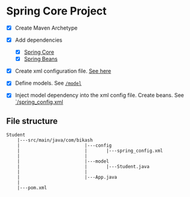 # Spring Core Project

- [x] Create Maven Archetype
- [x] Add dependencies
  - [x] [Spring Core](https://mvnrepository.com/artifact/org.springframework/spring-core)
  - [x] [Spring Beans](https://mvnrepository.com/artifact/org.springframework/spring-beans)
- [x] Create xml configuration file. [See here](https://docs.spring.io/spring-framework/docs/4.2.x/spring-framework-reference/html/xsd-configuration.html)
- [x] Define models. See [`/model`](https://github.com/bithapa/student-spring-core-project/tree/main/src/main/java/com/bikash/model)
- [x] Inject model dependency into the xml config file. Create beans. See [`/spring_config.xml](https://github.com/bithapa/student-spring-core-project/blob/main/src/main/java/com/bikash/config/spring_config.xml)


## File structure

```
Student
    |---src/main/java/com/bikash
    |                        |---config
    |                        |       |---spring_config.xml
    |                        |
    |                        |---model
    |                        |       |---Student.java
    |                        |
    |                        |---App.java
    |
    |---pom.xml           
```